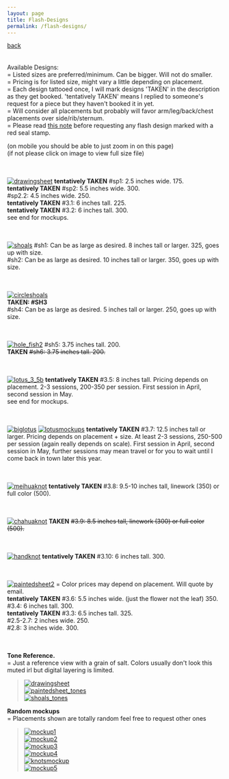 ```yaml
---
layout: page
title: Flash-Designs
permalink: /flash-designs/
---
```

<a href="/">back</a>
<br>
<br><br>
Available Designs:  
= Listed sizes are preferred/minimum. Can be bigger. Will not do smaller.  
= Pricing is for listed size, might vary a little depending on placement.  
= Each design tattooed once, I will mark designs 'TAKEN' in the description as they get booked. 'tentatively TAKEN' means I replied to someone's request for a piece but they haven't booked it in yet.   
= Will consider all placements but probably will favor arm/leg/back/chest placements over side/rib/sternum.  
= Please read <a href="/red-seal">this note</a> before requesting any flash design marked with a red seal stamp.  
  
(on mobile you should be able to just zoom in on this page)  
(if not please click on image to view full size file)  
<br><br>



[![drawingsheet](/images/flash/drawingsheet.jpg)](https://frogsfrogs.github.io/images/flash/drawingsheet.jpg)
**tentatively TAKEN** #sp1: 2.5 inches wide. 175.   
**tentatively TAKEN** #sp2: 5.5 inches wide. 300.  
#sp2.2: 4.5 inches wide. 250.  
**tentatively TAKEN** #3.1: 6 inches tall. 225.  
**tentatively TAKEN** #3.2: 6 inches tall. 300.  
see end for mockups.  
<br>
<br>

[![shoals](/images/flash/shoals.jpg)](https://frogsfrogs.github.io/images/flash/shoals.jpg)
#sh1: Can be as large as desired. 8 inches tall or larger. 325, goes up with size.  
#sh2: Can be as large as desired. 10 inches tall or larger. 350, goes up with size.  
<br>
<br>

<!-- [![shoal3](/images/flash/circleshoal3.jpg)](https://frogsfrogs.github.io/images/flash/circleshoal3.jpg)
[![shoal4](/images/flash/circleshoal4.jpg)](https://frogsfrogs.github.io/images/flash/circleshoal4.jpg)  
#sh3, #sh4: Can be as large as desired. Minimum size 5 inches tall. Starts at 250.  
<br>
<br> -->

[![circleshoals](/images/flash/circleshoals.jpg)](https://frogsfrogs.github.io/images/flash/circleshoalsjpg)  
**TAKEN: #SH3**  
#sh4: Can be as large as desired. 5 inches tall or larger. 250, goes up with size.  
<br>
<br>

[![hole_fish2](/images/flash/hole_fish2.jpg)](https://frogsfrogs.github.io/images/flash/hole_fish2.jpg)
#sh5: 3.75 inches tall. 200.  
**TAKEN** ~~#sh6: 3.75 inches tall. 200.~~  
<br>
<br>

[![lotus_3_5b](/images/flash/lotus_3_5b.jpg)](https://frogsfrogs.github.io/images/flash/lotus_3_5b.jpg) 
**tentatively TAKEN** #3.5: 8 inches tall. Pricing depends on placement. 2-3 sessions, 200-350 per session. First session in April, second session in May.  
see end for mockups.  
<br>
<br>

[![biglotus](/images/flash/Biglotus.png)](https://frogsfrogs.github.io/images/flash/Biglotus.png)
[![lotusmockups](/images/flash/lotusmockups.jpg)](https://frogsfrogs.github.io/images/flash/lotusmockups.jpg)
**tentatively TAKEN** #3.7: 12.5 inches tall or larger. Pricing depends on placement + size. At least 2-3 sessions, 250-500 per session (again really depends on scale). First session in April, second session in May, further sessions may mean travel or for you to wait until I come back in town later this year.    
<br>
<br>

[![meihuaknot](/images/flash/3_8.jpg)](https://frogsfrogs.github.io/images/flash/3_8.jpg)
**tentatively TAKEN** #3.8: 9.5-10 inches tall, linework (350) or full color (500).  
<br>
<br>

[![chahuaknot](/images/flash/3_9.jpg)](https://frogsfrogs.github.io/images/flash/3_9.jpg)
**TAKEN** ~~#3.9: 8.5 inches tall, linework (300) or full color (500).~~  
<br>
<br>

[![handknot](/images/flash/3_10.jpg)](https://frogsfrogs.github.io/images/flash/3_10.jpg)
**tentatively TAKEN** #3.10: 6 inches tall. 300.  
<br>
<br>

[![paintedsheet2](/images/flash/paintedsheet2.jpg)](https://frogsfrogs.github.io/images/flash/paintedsheet2.jpg)
= Color prices may depend on placement. Will quote by email.    
**tentatively TAKEN** #3.6: 5.5 inches wide. (just the flower not the leaf) 350.  
#3.4: 6 inches tall. 300.  
**tentatively TAKEN** #3.3: 6.5 inches tall. 325.    
#2.5-2.7: 2 inches wide. 250.  
#2.8: 3 inches wide. 300.  
<br>
<br> 

**Tone Reference.**  
= Just a reference view with a grain of salt. Colors usually don't look this muted irl but digital layering is limited.  
>[![drawingsheet](/images/flash/drawingsheet_tones.jpg)](https://frogsfrogs.github.io/images/flash/drawingsheet_tones.jpg)  
>[![paintedsheet_tones](/images/flash/paintedsheet_tones.jpg)](https://frogsfrogs.github.io/images/flash/paintedsheet_tones.jpg)  
>[![shoals_tones](/images/flash/shoals_tones.jpg)](https://frogsfrogs.github.io/images/flash/shoals_tones.jpg)  

**Random mockups**  
= Placements shown are totally random feel free to request other ones  
>[![mockup1](/images/flash/mockup1.jpg)](https://frogsfrogs.github.io/images/flash/mockup1.jpg)  
>[![mockup2](/images/flash/mockup2.jpg)](https://frogsfrogs.github.io/images/flash/mockup2.jpg)  
>[![mockup3](/images/flash/mockup3.jpg)](https://frogsfrogs.github.io/images/flash/mockup3.jpg)  
>[![mockup4](/images/flash/mockup4.jpg)](https://frogsfrogs.github.io/images/flash/mockup4.jpg)  
>[![knotsmockup](/images/flash/knotsmockup.jpg)](https://frogsfrogs.github.io/images/flash/knotsmockup.jpg)  
>[![mockup5](/images/flash/mockup5.jpg)](https://frogsfrogs.github.io/images/flash/mockup5.jpg)  

<!-- >[![sparrows_mockup](/images/flash/sparrows_mockup.jpg)](https://frogsfrogs.github.io/images/flash/sparrows_mockup.jpg)  
>[![redlotusmockup](/images/flash/redlotus_mockup.jpg)](https://frogsfrogs.github.io/images/flash/redlotus_mockup.jpg)  
>[![swallow_axolotl](/images/flash/swallow_axolotl.jpg)](https://frogsfrogs.github.io/images/flash/swallow_axolotl.jpg)  
>[![lotus_mockups](/images/flash/lotus_mockups.jpg)](https://frogsfrogs.github.io/images/flash/lotus_mockups.jpg)  
>[![shoals_mockup_1](/images/flash/shoals_mockup_1.jpg)](https://frogsfrogs.github.io/images/flash/shoals_mockup_1.jpg)  
>[![shoalplacement2](/images/flash/shoalplacement2.JPG)](https://frogsfrogs.github.io/images/flash/shoalplacement2.JPG)  
>[![shoals_mockup_2](/images/flash/shoals_mockup_2.jpg)](https://frogsfrogs.github.io/images/flash/shoals_mockup_2.jpg)  
>[![shoalplacement](/images/flash/shoalplacement.JPG)](https://frogsfrogs.github.io/images/flash/shoalplacement.JPG)  
>[![persimmons_mockup](/images/flash/persimmons_mockup.jpg)](https://frogsfrogs.github.io/images/flash/persimmons_mockup.jpg)  
 -->
<!-- > Sparrows.  
>[![sparrows](/images/flash/sparrows.jpg)](https://frogsfrogs.github.io/images/flash/sparrows.jpg)  
> #sp1: 2.5 inches wide.  
> #sp2: 4 to 5 inches wide.  

> Left sparrow in #sp2 available by itself
 >[![sparrow2](/images/flash/sparrow2.jpg)](https://frogsfrogs.github.io/images/flash/sparrow2.jpg)  
> #sp2.2: 3.5 to 4.5 inches wide.  
  
> Axolotl.  
> [![axolotl](/images/flash/axolotl.jpg)](https://frogsfrogs.github.io/images/flash/axolotl.jpg)  
> #3.1: 6 inches tall.  

> Swallow.  
>[![swallow](/images/flash/swallow.jpg)](https://frogsfrogs.github.io/images/flash/swallow.jpg)  
> #3.2: 5 inches tall.  

> Lotus.  
>[![lotus_3_3](/images/flash/lotus_3_3.jpg)](https://frogsfrogs.github.io/images/flash/lotus_3_3.jpg)  
> #3.3: 5-7 inches tall.  

> Lotus.  
>[![lotus_3_4](/images/flash/lotus_3_4.jpg)](https://frogsfrogs.github.io/images/flash/lotus_3_4.jpg)  
> #3.4: 5-7 inches tall.  

> Red lotus.  
[![lotus_3_5b](/images/flash/lotus_3_5b.jpg)](https://frogsfrogs.github.io/images/flash/lotus_3_5b.jpg) 
> #3.5: 8 inches tall.  
  
> Shoal.  
>[![shoal1](/images/flash/shoal1.jpg)](https://frogsfrogs.github.io/images/flash/shoal1.jpg)  
> #sh1: 12 inches tall.  
  
> Shoal.  
>[![shoal2](/images/flash/shoal2.jpg)](https://frogsfrogs.github.io/images/flash/shoal2.jpg)  
> #sh1: 12 inches tall.  

> Persimmon.  
>[![persimmon](/images/flash/persimmons-color-brush-2-web.jpg)](https://frogsfrogs.github.io/images/flash/persimmons-color-brush-2-web.jpg)  
> size: 2-3 inches wide.   


> Mockups. On a pic of the leg of yrs truly. Scroll down for swatches.  
 >[![sparrows_mockup](/images/flash/sparrows_mockup.jpg)](https://frogsfrogs.github.io/images/flash/sparrows_mockup.jpg)  
>[![swallow_axolotl](/images/flash/swallow_axolotl.jpg)](https://frogsfrogs.github.io/images/flash/swallow_axolotl.jpg)  
>[![lotus_mockups](/images/flash/lotus_mockups.jpg)](https://frogsfrogs.github.io/images/flash/lotus_mockups.jpg)  
>[![redlotusmockup](/images/flash/redlotus_mockup.jpg)](https://frogsfrogs.github.io/images/flash/redlotus_mockup.jpg)  
>[![shoals_mockup_1](/images/flash/shoals_mockup_1.jpg)](https://frogsfrogs.github.io/images/flash/shoals_mockup_1.jpg)  
>[![shoalplacement2](/images/flash/shoalplacement2.JPG)](https://frogsfrogs.github.io/images/flash/shoalplacement2.JPG)  
>[![shoals_mockup_2](/images/flash/shoals_mockup_2.jpg)](https://frogsfrogs.github.io/images/flash/shoals_mockup_2.jpg)  
>[![shoalplacement](/images/flash/shoalplacement.JPG)](https://frogsfrogs.github.io/images/flash/shoalplacement.JPG)  
>[![persimmons_mockup](/images/flash/persimmons_mockup.jpg)](https://frogsfrogs.github.io/images/flash/persimmons_mockup.jpg)  

> Tone samples for not my leg    
>[![sparrows_dark](/images/flash/sparrows_dark.jpg)](https://frogsfrogs.github.io/images/flash/sparrows_dark.jpg)  
>[![swallow_mid](/images/flash/swallow_mid.jpg)](https://frogsfrogs.github.io/images/flash/swallow_mid.jpg)  
>[![shoal1_mid](/images/flash/shoal1_mid.jpg)](https://frogsfrogs.github.io/images/flash/shoal1_mid.jpg)  
>[![shoal2_dark](/images/flash/shoal2_dark.jpg)](https://frogsfrogs.github.io/images/flash/shoal2_dark.jpg)  
>[![axolotl_mid](/images/flash/axolotl_mid.jpg)](https://frogsfrogs.github.io/images/flash/axolotl_mid.jpg)  
>[![lotus_3_3_dark](/images/flash/lotus_3_3_dark.jpg)](https://frogsfrogs.github.io/images/flash/lotus_3_3_dark.jpg)  
>[![redlotus_dark](/images/flash/redlotus_dark.jpg)](https://frogsfrogs.github.io/images/flash/redlotus_dark.jpg)  
>[![persimmons_mid](/images/flash/persimmons_mid.jpg)](https://frogsfrogs.github.io/images/flash/persimmons_mid.jpg)  


 -->